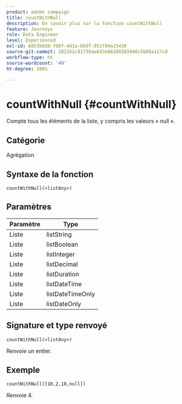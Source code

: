 ```yaml
---
product: adobe campaign
title: countWithNull
description: En savoir plus sur la fonction countWithNull
feature: Journeys
role: Data Engineer
level: Experienced
exl-id: 8d53b6d8-f00f-4d1a-b6df-951f84a15430
source-git-commit: 2022b2c81738ae6d3e66280265948c5b88a117c8
workflow-type: ht
source-wordcount: '49'
ht-degree: 100%

---
```


# countWithNull {#countWithNull}

Compte tous les éléments de la liste, y compris les valeurs « null ».

## Catégorie

Agrégation

## Syntaxe de la fonction

`countWithNull(<listAny>)`

## Paramètres

| Paramètre | Type |
|-----------|------------------|
| Liste | listString |
| Liste | listBoolean |
| Liste | listInteger |
| Liste | listDecimal |
| Liste | listDuration |
| Liste | listDateTime |
| Liste | listDateTimeOnly |
| Liste | listDateOnly |

## Signature et type renvoyé

`countWithNull(<listAny>)`

Renvoie un entier.

## Exemple

`countWithNull([10,2,10,null])`

Renvoie 4.
